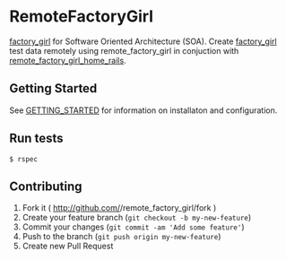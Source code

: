 # RemoteFactoryGirl

[factory_girl](https://github.com/thoughtbot/factory_girl) for Software Oriented Architecture (SOA). Create [factory_girl](https://github.com/thoughtbot/factory_girl) test data remotely using remote_factory_girl in conjuction with [remote_factory_girl_home_rails](https://github.com/tdouce/remote_factory_girl_home_rails).

## Getting Started

See [GETTING_STARTED](https://github.com/tdouce/remote_factory_girl/wiki/Getting-Started) for information on installaton and configuration.

## Run tests


    $ rspec


## Contributing

1. Fork it ( http://github.com/<my-github-username>/remote_factory_girl/fork )
2. Create your feature branch (`git checkout -b my-new-feature`)
3. Commit your changes (`git commit -am 'Add some feature'`)
4. Push to the branch (`git push origin my-new-feature`)
5. Create new Pull Request
